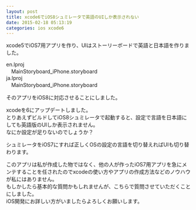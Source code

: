 ```yaml
---
layout: post
title: xcode6でiOS8シュミレータで英語のUIしか表示されない
date: 2015-02-18 05:13:19
categories: ios xcode6
---
```

<!-- {% raw %} -->
<p>xcode5でiOS7用アプリを作り、UIはストーリーボードで英語と日本語を作りました。</p>

<p>en.lproj<br>
　MainStoryboard_iPhone.storyboard<br>
ja.lproj<br>
　MainStoryboard_iPhone.storyboard</p>

<p>そのアプリをiOS8に対応させることにしました。</p>

<p>xcodeを6にアップデートしました。<br>
とりあえずビルドしてiOS8シュミレータで起動すると、設定で言語を日本語にしても英語版のUIしか表示されません。<br>
なにか設定が足りないのでしょうか？</p>

<p>シュミレータをiOS7にすれば正しくOSの設定の言語を切り替えればUIも切り替わります。</p>

<p>このアプリは私が作成した物ではなく、他の人が作ったiOS7用アプリを急にメンテすることを任されたのでxcodeの使い方やアプリの作成方法などのノウハウが私にはありません。<br>
もしかしたら基本的な質問かもしれませんが、こちらで質問させていただくことにしました。<br>
iOS開発にお詳しい方がいましたらよろしくお願いします。</p>
<!-- {% endraw %} -->
